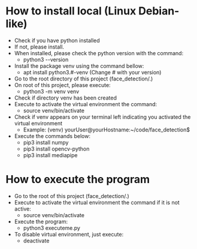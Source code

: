 # How to install local (Linux Debian-like)
- Check if you have python installed
- If not, please install.
- When installed, please check the python version with the command:
    - python3 --version
- Install the package venv using the command bellow:
    - apt install python3.#-venv (Change # with your version)
- Go to the root directory of this project (face_detection/.)
- On root of this project, please execute:
    - python3 -m venv venv
- Check if directory venv has been created
- Execute to activate the virtual environment the command:
    - source venv/bin/activate
- Check if venv appears on your terminal left indicating you activated the virtual environment
    - Example: (venv) yourUser@yourHostname:~/code/face_detection$
- Execute the commands below:
    - pip3 install numpy
    - pip3 install opencv-python
    - pip3 install mediapipe
# How to execute the program
- Go to the root of this project (face_detection/.)
- Execute to activate the virtual environment the command if it is not active:
    - source venv/bin/activate
- Execute the program:
    - python3 executeme.py
- To disable virtual environment, just execute:
    - deactivate
